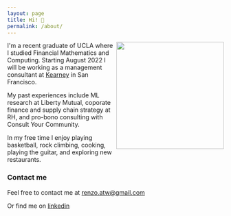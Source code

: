 ```yaml
---
layout: page
title: Hi! 👋
permalink: /about/
---
```


<img align="right" src="{{ site.baseurl }}/images/pfp.jpg" width="250">

I'm a recent graduate of UCLA where I studied Financial Mathematics and Computing. Starting August 2022 I will be working as a management consultant at [Kearney](kearney.com) in San Francisco. 

My past experiences include ML research at Liberty Mutual, coporate finance and supply chain strategy at RH, and pro-bono consulting with Consult Your Community.

In my free time I enjoy playing basketball, rock climbing, cooking, playing the guitar, and exploring new restaurants. 


### Contact me

Feel free to contact me at [renzo.atw@gmail.com](mailto:renzotw@gmail.com)

Or find me on [linkedin](https://www.linkedin.com/in/renzotanakawong/)